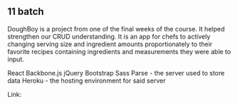 ## 11 batch


DoughBoy is a project from one of the final weeks of the course. It helped strengthen our CRUD understanding. It is an app for chefs to actively changing serving size and ingredient amounts proportionately to their favorite recipes containing ingredients and measurements they were able to input.

React
Backbone.js
jQuery
Bootstrap
Sass
Parse - the server used to store data
Heroku - the hosting environment for said server

Link:
